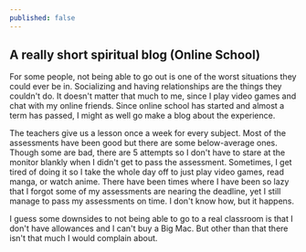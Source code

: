 ```yaml
---
published: false
---
```

## A really short spiritual blog (Online School)

For some people, not being able to go out is one of the worst situations they could ever be in. Socializing and having relationships are the things they couldn't do. It doesn't matter that much to me, since I play video games and chat with my online friends. Since online school has started and almost a term has passed, I might as well go make a blog about the experience.


The teachers give us a lesson once a week for every subject. Most of the assessments have been good but there are some below-average ones. Though some are bad, there are 5 attempts so I don't have to stare at the monitor blankly when I didn't get to pass the assessment. Sometimes, I get tired of doing it so I take the whole day off to just play video games, read manga, or watch anime. There have been times where I have been so lazy that I forgot some of my assessments are nearing the deadline, yet I still manage to pass my assessments on time. I don't know how, but it happens.


I guess some downsides to not being able to go to a real classroom is that I don't have allowances and I can't buy a Big Mac. But other than that there isn't that much I would complain about.
